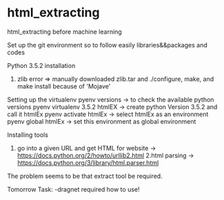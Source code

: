 # html_extracting
html_extracting before machine learning

Set up the git environment so to follow easily libraries&&packages and codes

Python 3.5.2 installation
1. zlib error
=> manually downloaded zlib.tar and ./configure, make, and make install because of 'Mojave'

Setting up the virtualenv
pyenv versions -> to check the available python versions
pyenv virtualenv 3.5.2 htmlEX -> create python Version 3.5.2 and call it htmlEx
pyenv activate htmlEx -> select htmlEx as an environment
pyenv global htmlEx -> set this environment as global environment

Installing tools
1. go into a given URL and get HTML for website
-> https://docs.python.org/2/howto/urllib2.html
2.html parsing
-> https://docs.python.org/3/library/html.parser.html


The problem seems to be that extract tool be required.

Tomorrow Task:
-dragnet required how to use!
